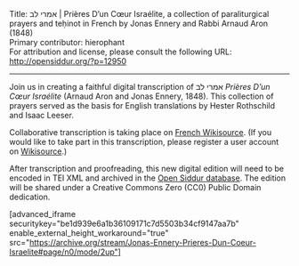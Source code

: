 <html>
<head></head>
<body>
Title: אמרי לב | Prières D’un Cœur Israélite, a collection of paraliturgical prayers and teḥinot in French by Jonas Ennery and Rabbi Arnaud Aron (1848)<br />
Primary contributor: hierophant<br />
For attribution and license, please consult the following URL: <a href="http://opensiddur.org/?p=12950">http://opensiddur.org/?p=12950</a>
<p />
<hr />

Join us in creating a faithful digital transcription of אמרי לב <em>Prières D’un Cœur Israélite</em> (Arnaud Aron and Jonas Ennery, 1848). This collection of prayers served as the basis for English translations by Hester Rothschild and Isaac Leeser. 

Collaborative transcription is taking place on <a href="http://fr.wikisource.org/wiki/Livre:%D7%90%D7%9E%D7%A8%D7%99_%D7%9C%D7%91_Pri%C3%A8res_D%27un_C%C5%93ur_Isra%C3%A9lite_%28Jonas_Ennery,_1848%29.pdf">French Wikisource</a>. (If you would like to take part in this transcription, please register a user account on <a href="https://en.wikisource.org/w/index.php?title=Special:CreateAccount&returnto=Main+Page&campaign=loginCTA">Wikisource</a>.)

After transcription and proofreading, this new digital edition will need to be encoded in TEI XML and archived in the <a href="http://app.opensiddur.org">Open Siddur database</a>. The edition will be shared under a Creative Commons Zero (CC0) Public Domain dedication.


[advanced_iframe securitykey="be1d939e6a1b36109171c7d5503b34cf9147aa7b" enable_external_height_workaround="true" src="https://archive.org/stream/Jonas-Ennery-Prieres-Dun-Coeur-Israelite#page/n0/mode/2up"]

</body>
</html>